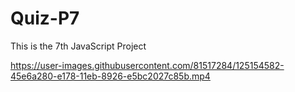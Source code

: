 


# Quiz-P7
This is the 7th JavaScript Project


https://user-images.githubusercontent.com/81517284/125154582-45e6a280-e178-11eb-8926-e5bc2027c85b.mp4
